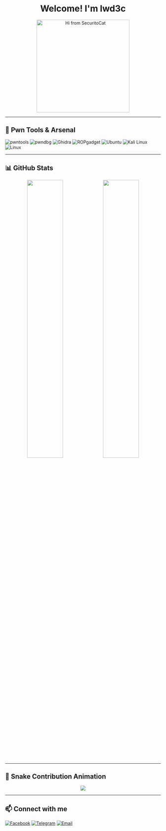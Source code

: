 <h1 align="center">Welcome! I'm lwd3c</h1>
<p align="center">
  <img src="https://octodex.github.com/images/securitocat.png" width="300" alt="Hi from SecuritoCat">
</p>

---

## 🚩 Pwn Tools & Arsenal

![pwntools](https://img.shields.io/badge/pwntools-FCC624?style=for-the-badge&logo=python&logoColor=black)
![pwndbg](https://img.shields.io/badge/pwndbg-CC342D?style=for-the-badge&logo=gnu&logoColor=white)
![Ghidra](https://img.shields.io/badge/Ghidra-A5260A?style=for-the-badge&logo=ghidra&logoColor=white)
![ROPgadget](https://img.shields.io/badge/ROPgadget-D71920?style=for-the-badge&logo=gnome-terminal&logoColor=white)
![Ubuntu](https://img.shields.io/badge/Ubuntu-E95420?style=for-the-badge&logo=ubuntu&logoColor=white)
![Kali Linux](https://img.shields.io/badge/Kali-557C94?style=for-the-badge&logo=kali-linux&logoColor=white)
![Linux](https://img.shields.io/badge/Linux-FCC624?style=for-the-badge&logo=linux&logoColor=black)

---

## 📊 GitHub Stats

<p align="center">
  <img src="https://github-readme-stats.vercel.app/api?username=lwd3c&show_icons=true&theme=tokyonight" width="48%" />
  <img src="https://github-readme-stats.vercel.app/api/top-langs/?username=lwd3c&layout=compact&theme=tokyonight" width="48%" />
</p>

---

## 🐍 Snake Contribution Animation

<p align="center">
  <img src="https://github.com/lwd3c/snk/blob/output/github-contribution-grid-snake-dark.svg" />
</p>

---

## 📫 Connect with me

[![Facebook](https://img.shields.io/badge/Facebook-1877F2?style=for-the-badge&logo=facebook&logoColor=white)](https://www.facebook.com/lwd3c)
[![Telegram](https://img.shields.io/badge/Telegram-26A5E4?style=for-the-badge&logo=telegram&logoColor=white)](https://t.me/lwd3c)
[![Email](https://img.shields.io/badge/Gmail-D14836?style=for-the-badge&logo=gmail&logoColor=white)](mailto:leduc290604@gmail.com)
